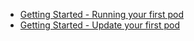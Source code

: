 * [Getting Started - Running your first pod](v1_getting_started.md)
* [Getting Started - Update your first pod](v2_getting_started.md)
